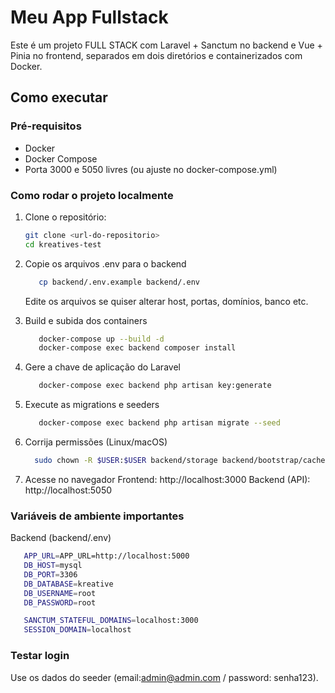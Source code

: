 # Meu App Fullstack

Este é um projeto FULL STACK com Laravel + Sanctum no backend e Vue + Pinia no frontend, separados em dois diretórios e containerizados com Docker.

## Como executar

### Pré-requisitos

- Docker
- Docker Compose
- Porta 3000 e 5050 livres (ou ajuste no docker-compose.yml)

### Como rodar o projeto localmente

1. Clone o repositório:
   ```sh
   git clone <url-do-repositorio>
   cd kreatives-test
   ```

2. Copie os arquivos .env para o backend
   ```sh
      cp backend/.env.example backend/.env
   ```

   Edite os arquivos se quiser alterar host, portas, domínios, banco etc.

3. Build e subida dos containers
   ```sh
      docker-compose up --build -d
      docker-compose exec backend composer install
   ```

4. Gere a chave de aplicação do Laravel
   ```sh
      docker-compose exec backend php artisan key:generate
   ```

5. Execute as migrations e seeders
   ```sh
      docker-compose exec backend php artisan migrate --seed
   ```

6. Corrija permissões (Linux/macOS)
   ```sh
     sudo chown -R $USER:$USER backend/storage backend/bootstrap/cache
   ```

7. Acesse no navegador
   Frontend: http://localhost:3000
   Backend (API): http://localhost:5050

### Variáveis de ambiente importantes
Backend (backend/.env)
```sh
   APP_URL=APP_URL=http://localhost:5000
   DB_HOST=mysql
   DB_PORT=3306
   DB_DATABASE=kreative
   DB_USERNAME=root
   DB_PASSWORD=root

   SANCTUM_STATEFUL_DOMAINS=localhost:3000
   SESSION_DOMAIN=localhost
```

### Testar login
   Use os dados do seeder (email:admin@admin.com / password: senha123).
